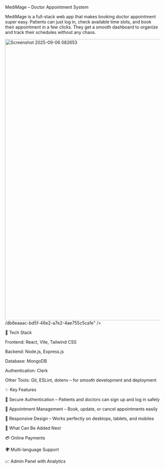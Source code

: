 MediMage – Doctor Appointment System

MediMage is a full-stack web app that makes booking doctor appointment super easy. Patients can just log in, check available time slots, and book their appointment in a few clicks.  They get a smooth dashboard to organize and track their schedules without any chaos.

<img width="1883" height="915" alt="Screenshot 2025-09-06 082653" src="https://github.com/user-attachments/assets/e2dac167-5dac-4842-81f7-86fc09ca2aa2" />
/db6eaaac-bd5f-46e2-a7e2-4ae755c5ca1e" />

🚀 Tech Stack

Frontend: React, Vite, Tailwind CSS 

Backend: Node.js, Express.js 

Database: MongoDB

Authentication: Clerk 

Other Tools: Git, ESLint, dotenv – for smooth development and deployment

✨ Key Features

🔐 Secure Authentication – Patients and doctors can sign up and log in safely

📅 Appointment Management – Book, update, or cancel appointments easily

📱 Responsive Design – Works perfectly on desktops, tablets, and mobiles

🌟 What Can Be Added Next

💳 Online Payments 

🌍 Multi-language Support 

📈 Admin Panel with Analytics
